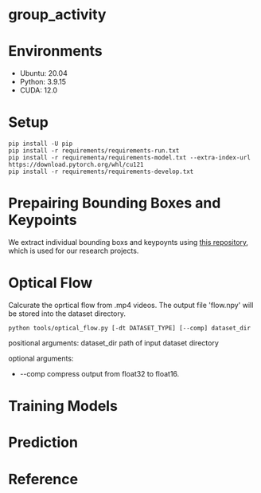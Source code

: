 # group_activity

# Environments
- Ubuntu: 20.04
- Python: 3.9.15
- CUDA: 12.0

# Setup
```
pip install -U pip
pip install -r requirements/requirements-run.txt
pip install -r requirementa/requirements-model.txt --extra-index-url https://download.pytorch.org/whl/cu121
pip install -r requirements/requirements-develop.txt
```

# Prepairing Bounding Boxes and Keypoints
We extract individual bounding boxs and keypoynts using [this repository](https://github.com/kojikojiprg/pose_estimation), which is used for our research projects.

# Optical Flow
Calcurate the oprtical flow from .mp4 videos.
The output file 'flow.npy' will be stored into the dataset directory.

```
python tools/optical_flow.py [-dt DATASET_TYPE] [--comp] dataset_dir
```

positional arguments:
  dataset_dir           path of input dataset directory

optional arguments:
  - --comp                compress output from float32 to float16.

# Training Models
# Prediction
# Reference
